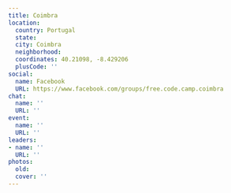 ```yaml
---
title: Coimbra
location:
  country: Portugal
  state: 
  city: Coimbra
  neighborhood: 
  coordinates: 40.21098, -8.429206
  plusCode: ''
social:
  name: Facebook
  URL: https://www.facebook.com/groups/free.code.camp.coimbra
chat:
  name: ''
  URL: ''
event:
  name: ''
  URL: ''
leaders:
- name: ''
  URL: ''
photos:
  old: 
  cover: ''
---
```

